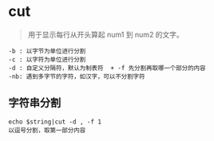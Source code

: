# cut

> 用于显示每行从开头算起 num1 到 num2 的文字。

```
-b : 以字节为单位进行分割
-c : 以字符为单位进行分割
-d : 自定义分隔符，默认为制表符  + -f 先分割再取哪一个部分的内容
-nb: 遇到多字节的字符，如汉字，可以不分割字符
```

## 字符串分割

```
echo $string|cut -d , -f 1
以逗号分割，取第一部分内容
```

